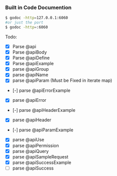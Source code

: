 ### Built in Code Documention
```sh
$ godoc -http=127.0.0.1:6060 
#or just the port 
$ godoc -http=:6060
```

Todo:
- [X] Parse @api
- [X] Parse @apiBody
- [X] Parse @apiDefine
- [X] Parse @apiExample
- [X] parse @apiGroup
- [X] parse @apiName
- [X] parse @apiParam (Must be Fixed in iterate map)
- [-] parse @apiErrorExample
- [X] parse @apiError
- [-] parse @apiHeaderExample
- [X] parse @apiHeader
- [-] parse @apiParamExample
- [X] parse @apiUse
- [X] parse @apiPermission
- [X] parse @apiQuery
- [X] parse @apiSampleRequest
- [X] parse @apiSuccessExample
- [ ] parse @apiSuccess